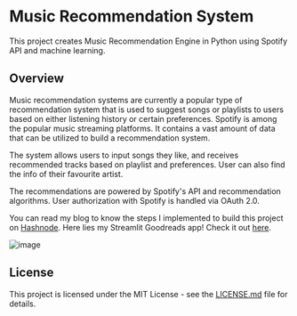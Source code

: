 # Music Recommendation System

This project creates Music Recommendation Engine in Python using Spotify API and machine learning.


## Overview

Music recommendation systems are currently a popular type of recommendation system that is used to suggest songs or playlists to users based on either listening history or certain preferences.
Spotify is among the popular music streaming platforms. It contains a vast amount of data that can be utilized to build a recommendation system.

The system allows users to input songs they like, and receives recommended tracks based on playlist and preferences.
User can also find the info of their favourite artist.

The recommendations are powered by Spotify's API and recommendation algorithms. User authorization with Spotify is handled via OAuth 2.0.

You can read my blog to know the steps I implemented to build this project on [Hashnode](https://vineetsnegi.hashnode.dev/series/python-project).
Here lies my Streamlit Goodreads app! Check it out [here](https://music-recommendation-app.streamlit.app/).

![image](https://github.com/VineetSnegi/Python_Music_Recommender/assets/137212462/9481058a-bdf3-407d-88d4-f6269679f48d)



## License

This project is licensed under the MIT License - see the [LICENSE.md](LICENSE) file for details.
